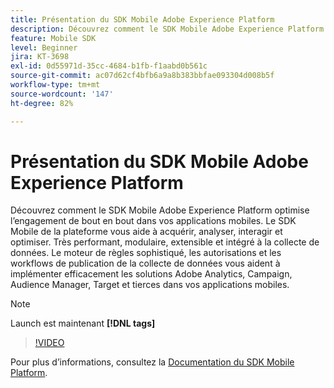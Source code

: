 ```yaml
---
title: Présentation du SDK Mobile Adobe Experience Platform
description: Découvrez comment le SDK Mobile Adobe Experience Platform optimise l’engagement de bout en bout dans vos applications mobiles. Le SDK Mobile de la plateforme vous aide à acquérir, analyser, interagir et optimiser. Très performant, modulaire, extensible et intégré à la collecte de données. Le moteur de règles sophistiqué, les autorisations et les workflows de publication de la collecte de données vous aident à implémenter efficacement les solutions Adobe Analytics, Campaign, Audience Manager, Target et tierces dans vos applications mobiles.
feature: Mobile SDK
level: Beginner
jira: KT-3698
exl-id: 0d55971d-35cc-4684-b1fb-f1aabd0b561c
source-git-commit: ac07d62cf4bfb6a9a8b383bbfae093304d008b5f
workflow-type: tm+mt
source-wordcount: '147'
ht-degree: 82%

---
```


# Présentation du SDK Mobile Adobe Experience Platform

Découvrez comment le SDK Mobile Adobe Experience Platform optimise l’engagement de bout en bout dans vos applications mobiles. Le SDK Mobile de la plateforme vous aide à acquérir, analyser, interagir et optimiser. Très performant, modulaire, extensible et intégré à la collecte de données. Le moteur de règles sophistiqué, les autorisations et les workflows de publication de la collecte de données vous aident à implémenter efficacement les solutions Adobe Analytics, Campaign, Audience Manager, Target et tierces dans vos applications mobiles.

>[!NOTE]
>
> Launch est maintenant **[!DNL tags]**

>[!VIDEO](https://video.tv.adobe.com/v/28948?quality=12&learn=on)

Pour plus d’informations, consultez la [Documentation du SDK Mobile Platform](https://developer.adobe.com/client-sdks/documentation/).
